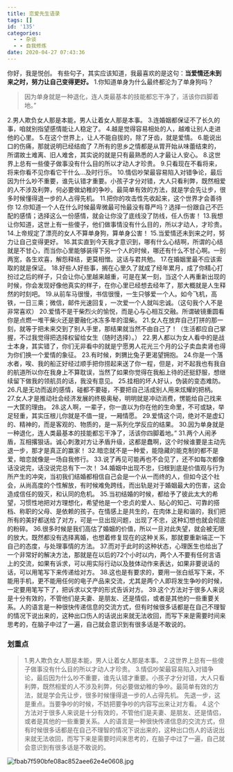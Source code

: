 ```yaml
---
title: 恋爱先生语录
tags: []
id: '135'
categories:
  - - 杂谈
  - - 自我修炼
date: 2020-04-27 07:43:36
---
```


你好，我是悦创。 有些句子，其实应该知道，我最喜欢的是这句：**当爱情还未到来之时，努力让自己变得更好。** 1.你知道单身为什么最终都沦为了单身狗吗？

> 因为单身就是一种退化，连人类最基本的技能都忘干净了，活该你四脚着地。”

2.男人欺负女人那是本能，男人让着女人那是本事。 3.连婚姻都保证不了长久的事，咱就别指望感情能让人稳定了。 4.越是觉得容易相处的人，越难让别人走进他的心里。 5.在这个世界上，让人不能自拔的，除了牙齿，就是爱情。 6.能说出口的伤痛，那就说明已经结痂了 7.所有的思乡之情都是从胃开始从味蕾结束的，所谓故土难离、旧人难舍，其实说的就是只有最熟悉的人才最让人安心。 8.这世界上总有一些傻子做事没有什么目的所以才动人才珍贵。 9.只看现在不看将来，将来你看不见你看它干什么...及时行乐。 10.情侣吵架最容易陷入对错争论，最后因为什么吵不重要，谁先认错才重要。小孩子才分对错，大人只看利弊，既然相爱的人不涉及利弊，何必要做幼稚的争吵。最简单有效的方法，就是学会先让步，很多时候懂得退一步的人占得先机。 11.把你的攻击性先收起来，这个世界才会善待你 12.你知道一个人在什么时候最卑微最可怜最没有尊严吗？选择一份跟自己不匹配的感情；选择这么一份感情，就会让你没了底线没了防线，任人伤害！ 13.我想让你知道，这世上有一些傻子，他们做事情没有什么目的，所以才动人，才珍贵。 14.上帝规定了漂亮的女人不算单身狗，算单身公害！ 15.当爱情还未到来之时，努力让自己变得更好。 16.其实直到今天我才意识到，哪有什么心结啊，所谓的心结就是不甘心，而当你心里能够装得下另一个人的时候，哪还有什么不甘心啊。一别两宽，各生欢喜，解怨释结，更莫相憎。这话与君共勉。 17.在婚姻里最不应该索取的就是保证。 18.好些人好些事，搁在心里久了就成了经年累月，成了你精心打扮过之后的样子，只会让你心里越来越重，可是在某一刻，当这个人再重新出现的时候，你会发现好像他真实的样子，在你心里已经想去经年了，那大概就是人生释然的时刻吧。 19.从前车马很慢，书信很慢，一生只够爱一个人。如今飞机，高铁，一日三乘；微信，邮件光速回复，一次爱一个人就叫忠诚。（这句我个人不是非常喜欢） 20.爱情不是干柴烈火的愉悦，而是心与心相互交融。所谓破镜重圆看你是点燃一堆干柴火还是要融化冰冻多年的湿柴。 21.女人在放弃自己打拼的那一刻，就等于把未来交到了别人手里，那结果就当然不由自己了！（生活都应自己掌握，不过我觉得把选择权留给女生（随时选择）。） 22.男人都以为女人看中的是战士本身，其实错了，你们无非看中的就是宁愿男人花光三个月的公子卖血卖肾也得为你们换一个爱情的象征。 23.有时候，刺猬比兔子更渴望拥抱。 24.你是一个落水者，唉、我的船正好经过顺手把你捞起来送了你一程，但是，对不起我也有我自的航道所以你在我身上不算耽误，当然了如果你觉得在我船上待的还挺舒服，想继续留下做我的领航员的话，我没有意见。 25.挂相的坏人好认，伪装的变态难防。 26.凡是无功而返的感情，碰都不要碰，不要把自己活成别人用来炫耀的把柄。 27.女人才是推动社会经济发展的终极奥秘，明明就是冲动消费，愣能给自己找来一大筐的理由。 28.这人啊，一辈子，你一直以为你在他的生命里，不可或缺，举足轻重，其实压根儿你就是不值一提，一厢情愿。 29.爱情这个词，绝对不是虚幻的、精神的，而是客观的、物质的，是一系列化学反应的结果。 30.因为单身就是一种退化，连人类最基本的技能都忘干净了，活该你四脚着地。” 31.两个人闹矛盾，互相撂狠话。诚心刺激对方让矛盾升级，这都是蠢啊，这个时候谁要是主动先退一步，那才是真正的赢家！ 32.暗恋就不是一种爱，能隐藏的能克制的都不是爱，暗恋就像是一场自我修行。 33.说了再见可能再也不会见了，还不如每次都像话没说完，话没说完总有下一次！ 34.婚姻中出现不忠，归根到底是价值观与行为所产生的冲突，当初我们结婚都相信自己会是一个从一而终的人，但如今这个社会，从尚高度的个性解放，有时候难免跨线，而出轨是对于婚姻最大的伤害，这会造成信任的毁灭，和认同的危机。 35.当初结婚的时候，都给予了彼此太大的希望，习惯性地把对方理想化，希望他是一个忠贞的爱人、贴心的知己、可靠的搭档、称职的父母、是依赖的孩子。在情感上是共生的，在肉体上是和谐的，我们把所有的美好都送给了对方，可是一旦出现问题，出现了不忠，这种幻想也就会彻底的粉碎。 36.很多时候是我们高估了婚姻的价值，所以一旦对此失望，就会被无限的放大。既然都没有选择离婚，也想着修复现在的这种关系，那就要重新端正一下自己的态度，与处理事情的方法。 37.而对于此时的这种状态，心理医生也给出了一个非常好的解决方法，那就是在以后的72个小时以内，两个人不要有任何言语上的交流，如果有诉求，可以用实际行动以及肢体动作来表达，如果非要说话的话，可以用笔写下来传递给对方。 38.这也是有要求的，要用一张白纸写下来，不能用手机，更不能用任何的电子产品来交流，尤其是两个人即将发生争吵的时候，一定要用笔写下了，把诉求以文字的形式告诉对方。 39.这个方法对于很多人来说是十分有效的，不管他们是夫妻、是朋友、还是情侣，或者是其他的一些重要关系。人的语言是一种很快传递信息的交流方式，但有时候很多话都是在自己不理智的情况下说出来的，这种出口伤人的话说出来就无法收回，而写下来是需要时间来思考的，在脑子中过了一遍，自己就会意识到有很多话是不敢说的。

### 划重点

> 1.男人欺负女人那是本能，男人让着女人那是本事。 2.这世界上总有一些傻子做事没有什么目的所以才动人才珍贵。 3.情侣吵架最容易陷入对错争论，最后因为什么吵不重要，谁先认错才重要。小孩子才分对错，大人只看利弊，既然相爱的人不涉及利弊，何必要做幼稚的争吵。最简单有效的方法，就是学会先让步，很多时候懂得退一步的人占得先机。 先退一步，这是重点。当要争吵的时候，不妨把要争吵的内容写出来让对方看。 4.这个方法对于很多人来说是十分有效的，不管他们是夫妻、是朋友、还是情侣，或者是其他的一些重要关系。人的语言是一种很快传递信息的交流方式，但有时候很多话都是在自己不理智的情况下说出来的，这种出口伤人的话说出来就无法收回，而写下来是需要时间来思考的，在脑子中过了一遍，自己就会意识到有很多话是不敢说的。

![fbab7f590bfe08ac852aee62e4e0608.jpg](https://i.loli.net/2020/02/27/s1mBxN85epFzZIn.jpg)